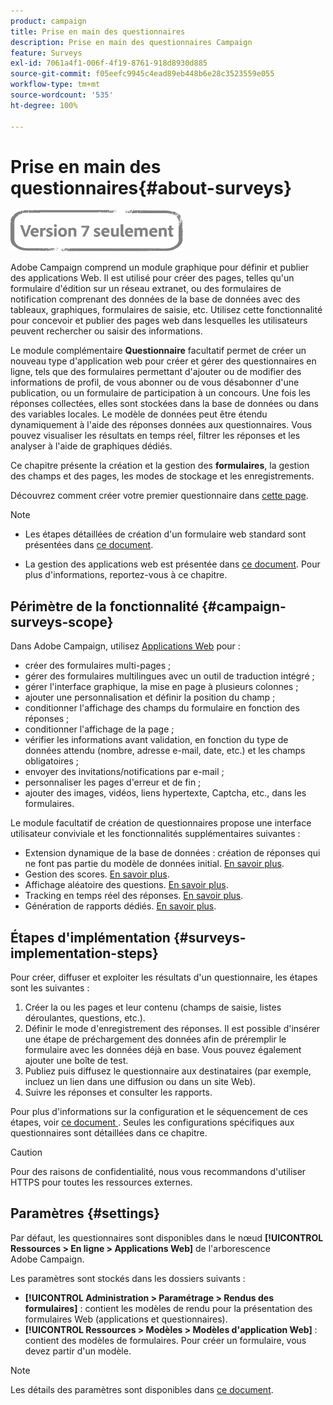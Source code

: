```yaml
---
product: campaign
title: Prise en main des questionnaires
description: Prise en main des questionnaires Campaign
feature: Surveys
exl-id: 7061a4f1-006f-4f19-8761-918d8930d885
source-git-commit: f05eefc9945c4ead89eb448b6e28c3523559e055
workflow-type: tm+mt
source-wordcount: '535'
ht-degree: 100%

---
```


# Prise en main des questionnaires{#about-surveys}

![](../../assets/v7-only.svg)

Adobe Campaign comprend un module graphique pour définir et publier des applications Web. Il est utilisé pour créer des pages, telles qu&#39;un formulaire d&#39;édition sur un réseau extranet, ou des formulaires de notification comprenant des données de la base de données avec des tableaux, graphiques, formulaires de saisie, etc. Utilisez cette fonctionnalité pour concevoir et publier des pages web dans lesquelles les utilisateurs peuvent rechercher ou saisir des informations.

Le module complémentaire **Questionnaire** facultatif permet de créer un nouveau type d&#39;application web pour créer et gérer des questionnaires en ligne, tels que des formulaires permettant d&#39;ajouter ou de modifier des informations de profil, de vous abonner ou de vous désabonner d&#39;une publication, ou un formulaire de participation à un concours. Une fois les réponses collectées, elles sont stockées dans la base de données ou dans des variables locales. Le modèle de données peut être étendu dynamiquement à l&#39;aide des réponses données aux questionnaires. Vous pouvez visualiser les résultats en temps réel, filtrer les réponses et les analyser à l&#39;aide de graphiques dédiés.

Ce chapitre présente la création et la gestion des **formulaires**, la gestion des champs et des pages, les modes de stockage et les enregistrements.

Découvrez comment créer votre premier questionnaire dans [cette page](getting-started-with-surveys.md).

>[!NOTE]
>
>* Les étapes détaillées de création d&#39;un formulaire web standard sont présentées dans [ce document](../../web/using/about-web-forms.md).
>
>* La gestion des applications web est présentée dans [ce document](../../web/using/about-web-applications.md). Pour plus d&#39;informations, reportez-vous à ce chapitre.


## Périmètre de la fonctionnalité {#campaign-surveys-scope}

Dans Adobe Campaign, utilisez [Applications Web](../../web/using/about-web-forms.md) pour :

* créer des formulaires multi-pages ;
* gérer des formulaires multilingues avec un outil de traduction intégré ;
* gérer l&#39;interface graphique, la mise en page à plusieurs colonnes ;
* ajouter une personnalisation et définir la position du champ ;
* conditionner l&#39;affichage des champs du formulaire en fonction des réponses ;
* conditionner l&#39;affichage de la page ;
* vérifier les informations avant validation, en fonction du type de données attendu (nombre, adresse e-mail, date, etc.) et les champs obligatoires ;
* envoyer des invitations/notifications par e-mail ;
* personnaliser les pages d&#39;erreur et de fin ;
* ajouter des images, vidéos, liens hypertexte, Captcha, etc., dans les formulaires.

Le module facultatif de création de questionnaires propose une interface utilisateur conviviale et les fonctionnalités supplémentaires suivantes :

* Extension dynamique de la base de données : création de réponses qui ne font pas partie du modèle de données initial. [En savoir plus](../../surveys/using/managing-answers.md#storing-collected-answers).
* Gestion des scores. [En savoir plus](../../surveys/using/managing-answers.md#score-management).
* Affichage aléatoire des questions. [En savoir plus](../../surveys/using/building-a-survey.md#adding-questions).
* Tracking en temps réel des réponses. [En savoir plus](../../surveys/using/publish--track-and-use-collected-data.md#response-tracking).
* Génération de rapports dédiés. [En savoir plus](../../surveys/using/publish--track-and-use-collected-data.md#reports-on-surveys).


## Étapes d&#39;implémentation {#surveys-implementation-steps}

Pour créer, diffuser et exploiter les résultats d&#39;un questionnaire, les étapes sont les suivantes :

1. Créer la ou les pages et leur contenu (champs de saisie, listes déroulantes, questions, etc.).
1. Définir le mode d&#39;enregistrement des réponses. Il est possible d&#39;insérer une étape de préchargement des données afin de préremplir le formulaire avec les données déjà en base. Vous pouvez également ajouter une boîte de test.
1. Publiez puis diffusez le questionnaire aux destinataires (par exemple, incluez un lien dans une diffusion ou dans un site Web).
1. Suivre les réponses et consulter les rapports.

Pour plus d&#39;informations sur la configuration et le séquencement de ces étapes, voir [ce document ](../../web/using/about-web-forms.md). Seules les configurations spécifiques aux questionnaires sont détaillées dans ce chapitre.

>[!CAUTION]
>
>Pour des raisons de confidentialité, nous vous recommandons d&#39;utiliser HTTPS pour toutes les ressources externes.

## Paramètres       {#settings}

Par défaut, les questionnaires sont disponibles dans le nœud **[!UICONTROL Ressources > En ligne > Applications Web]** de l&#39;arborescence Adobe Campaign.

Les paramètres sont stockés dans les dossiers suivants :

* **[!UICONTROL Administration > Paramétrage > Rendus des formulaires]** : contient les modèles de rendu pour la présentation des formulaires Web (applications et questionnaires).
* **[!UICONTROL Ressources > Modèles > Modèles d&#39;application Web]** : contient des modèles de formulaires. Pour créer un formulaire, vous devez partir d&#39;un modèle.

>[!NOTE]
>
>Les détails des paramètres sont disponibles dans [ce document](../../web/using/about-web-forms.md).
